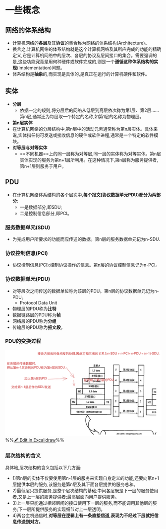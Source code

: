 # 一些概念
## 网络的体系结构
- 计算机网络的**各层**及其**协议**的集合称为网络的体系结构(Architecture)。
- 换言之,计算机网络的体系结构就是这个计算机网络及其所应完成的功能的精确定义,它是计算机网络中的层次、各层的协议及层间接口的集合。需要强调的是,这些功能究竟是用何种硬件或软件完成的,则是一个**遵循这种体系结构的实现**(Implementation)问题。
- 体系结构是**抽象**的,而实现是具体的,是真正在运行的计算机硬件和软件。
## 实体
- **分层**
	- 依据一定的规则,将分层后的网络从低层到高层依次称为第1层、第2层……第n层,通常还为每层取一个特定的名称,如第1层的名称为物理层。
- **第n层实体**
- 在计算机网络的分层结构中,第n层中的活动元素通常称为第n层实体。具体来说,实体指任何可发送或接收信息的硬件或软件进程,通常是一个特定的软件模块。
- **对等层与对等实体**
	- ==不同机器==上的同一层称为对等层,同一层的实体称为对等实体。第n层实体实现的服务为第n+1层所利用。在这种情况下,第n层称为服务提供者,第n+1层则服务于用户。
## PDU
- 在计算机网络体系结构的各个层次中,**每个报文(协议数据单元PDU)都分为两部分**:
	- 一是数据部分,即SDU;
	- 二是控制信息部分,即PCI。
### 服务数据单元(SDU)
- 为完成用户所要求的功能而应传送的数据。第n层的服务数据单元记为n-SDU.
### 协议控制信息(PCI)
- 协议控制信息(PCI):控制协议操作的信息。第n层的协议控制信息记为n-PCI。 <!--SR:!2022-10-15,3,250-->

### 协议数据单元(PDU)
- 对等层次之间传送的数据单位称为该层的PDU。第n层的协议数据单元记为n-PDU。
	- Protocol Data Unit
- 物理层的PDU称为**比特**
- 数据链路层的PDU称为**帧**
- 网络层的PDU称为**分组**
- 传输层的PDU称为**报文段**。
### PDU的变换过程
![](attachments/%E8%AE%A1%E7%AE%97%E6%9C%BA%E7%BD%91%E7%BB%9C%E5%88%86%E5%B1%82%E7%BB%93%E6%9E%84%202022-09-28%2015.57.09.excalidraw.svg)
%%[🖋 Edit in Excalidraw](attachments/%E8%AE%A1%E7%AE%97%E6%9C%BA%E7%BD%91%E7%BB%9C%E5%88%86%E5%B1%82%E7%BB%93%E6%9E%84%202022-09-28%2015.57.09.excalidraw.md)%%
### 层次结构的含义
具体地,层次结构的含义包括以下几方面:
- 1)第n层的实体不仅要使用第n-1层的服务来实现自身定义的功能,还要向第n+1层提供本层的服务,该服务是第n层及其下面各层提供的服务总和。
- 2)最低层只提供服务,是整个层次结构的基础;中间各层既是下一层的服务使用者,又是上一层的服务提供者;最高层面向用户提供服务。
- 3)上一层只能通过相邻层间的接口使用下一层的服务,而不能调用其他层的服务;下一层所提供服务的实现细节对上一层透明。
- 4)两台主机通信时,**对等层在逻辑上有一条直接信道,表现为不经过下层就把信息传送到对方。** <!--SR:!2022-10-15,3,250-->